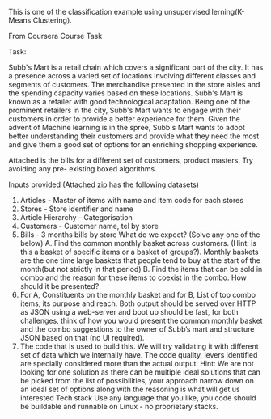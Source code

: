 This is one of the classification example using unsupervised lerning(K-Means Clustering).

From Coursera Course Task

Task:

Subb's Mart is a retail chain which covers a significant part of the city. It has a presence
across a varied set of locations involving different classes and segments of customers. The
merchandise presented in the store aisles and the spending capacity varies based on these
locations.
Subb's Mart is known as a retailer with good technological adaptation. Being one of the
prominent retailers in the city, Subb's Mart wants to engage with their customers in order to
provide a better experience for them. Given the advent of Machine learning is in the spree,
Subb's Mart wants to adopt better understanding their customers and provide what they need
the most and give them a good set of options for an enriching shopping experience.

Attached is the bills for a different set of customers, product masters. Try avoiding any pre-
existing boxed algorithms.

Inputs provided (Attached zip has the following datasets)
1. Articles - Master of items with name and item code for each stores
2. Stores - Store identifier and name
3. Article Hierarchy - Categorisation
4. Customers - Customer name, tel by store
5. Bills - 3 months bills by store
What do we expect? (Solve any one of the below)
A. Find the common monthly basket across customers. (Hint: is this a basket of specific items
or a basket of groups?). Monthly baskets are the one time large baskets that people tend to
buy at the start of the month(but not strictly in that period)
B. Find the items that can be sold in combo and the reason for these items to coexist in the
combo.
How should it be presented?
1. For A, Constituents on the monthly basket and for B, List of top combo items, its purpose
and reach. Both output should be served over HTTP as JSON using a web-server and boot up
should be fast, for both challenges, think of how you would present the common monthly
basket and the combo suggestions to the owner of Subb’s mart and structure JSON based on
that (no UI required).
2. The code that is used to build this. We will try validating it with different set of data which
we internally have. The code quality, levers identified are specially considered more than the
actual output.
Hint: We are not looking for one solution as there can be multiple ideal solutions that can be
picked from the list of possibilities, your approach narrow down on an ideal set of options
along with the reasoning is what will get us interested
Tech stack
Use any language that you like, you code should be buildable and runnable on Linux - no
proprietary stacks.